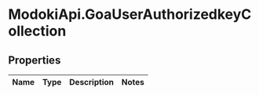# ModokiApi.GoaUserAuthorizedkeyCollection

## Properties
Name | Type | Description | Notes
------------ | ------------- | ------------- | -------------


